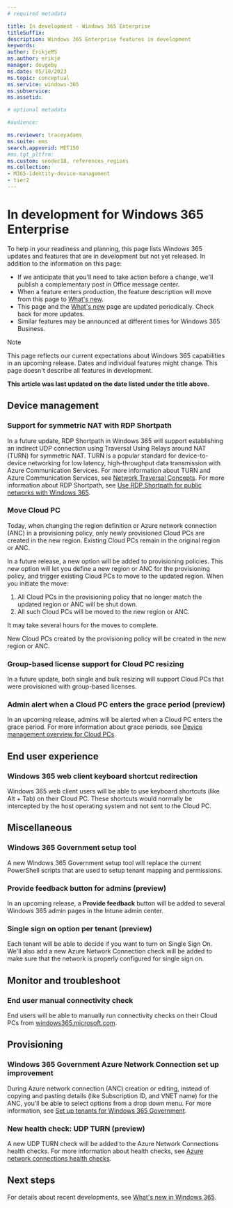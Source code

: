 ```yaml
---
# required metadata

title: In development - Windows 365 Enterprise
titleSuffix: 
description: Windows 365 Enterprise features in development
keywords:
author: ErikjeMS 
ms.author: erikje
manager: dougeby
ms.date: 05/10/2023
ms.topic: conceptual
ms.service: windows-365
ms.subservice: 
ms.assetid: 

# optional metadata

#audience:

ms.reviewer: traceyadams
ms.suite: ems
search.appverid: MET150
#ms.tgt_pltfrm:
ms.custom: seodec18, references_regions
ms.collection:
- M365-identity-device-management
- tier2
---
```


# In development for Windows 365 Enterprise

To help in your readiness and planning, this page lists Windows 365 updates and features that are in development but not yet released. In addition to the information on this page:

- If we anticipate that you'll need to take action before a change, we'll publish a complementary post in Office message center.
- When a feature enters production, the feature description will move from this page to [What's new](whats-new.md).
- This page and the [What's new](whats-new.md) page are updated periodically. Check back for more updates.
- Similar features may be announced at different times for Windows 365 Business.

> [!NOTE]
> This page reflects our current expectations about Windows 365 capabilities in an upcoming release. Dates and individual features might change. This page doesn't describe all features in development.

**This article was last updated on the date listed under the title above.**

<!-- Common categories:  
## App management
## Device configuration
## Device provisioning
## Device management
## Intune apps
## Monitor and troubleshoot
## Role-based access control
## Security
## End-user experience

-->

<!-- ***********************************************-->
## Device management

### Support for symmetric NAT with RDP Shortpath<!--43602619-->

In a future update, RDP Shortpath in Windows 365 will support establishing an indirect UDP connection using Traversal Using Relays around NAT (TURN) for symmetric NAT.  TURN is a popular standard for device-to-device networking for low latency, high-throughput data transmission with Azure Communication Services. For more information about TURN and Azure Communication Services, see [Network Traversal Concepts](/azure/communication-services/concepts/network-traversal). For more information about RDP Shortpath, see [Use RDP Shortpath for public networks with Windows 365](rdp-shortpath-public-networks.md).

### Move Cloud PC<!--43450234-->

Today, when changing the region definition or Azure network connection (ANC) in a provisioning policy, only newly provisioned Cloud PCs are created in the new region. Existing Cloud PCs remain in the original region or ANC.

In a future release, a new option will be added to provisioning policies. This new option will let you define a new region or ANC for the provisioning policy, and trigger existing Cloud PCs to move to the updated region. When you initiate the move:

1. All Cloud PCs in the provisioning policy that no longer match the updated region or ANC will be shut down.
2. All such Cloud PCs will be moved to the new region or ANC.

It may take several hours for the moves to complete.

New Cloud PCs created by the provisioning policy will be created in the new region or ANC.

### Group-based license support for Cloud PC resizing<!--41357690-->

In a future update, both single and bulk resizing will support Cloud PCs that were provisioned with group-based licenses.

### Admin alert when a Cloud PC enters the grace period (preview)<!--44188012-->

In an upcoming release, admins will be alerted when a Cloud PC enters the grace period. For more information about grace periods, see [Device management overview for Cloud PCs](device-management-overview.md).

<!-- ***********************************************-->
<!--## Device provisioning-->

<!--***********************************************-->
## End user experience

### Windows 365 web client keyboard shortcut redirection<!--43951825-->

Windows 365 web client users will be able to use keyboard shortcuts (like Alt + Tab) on their Cloud PC. These shortcuts would normally be intercepted by the host operating system and not sent to the Cloud PC.

<!-- ***********************************************-->
## Miscellaneous

### Windows 365 Government setup tool<!--43461105-->

A new Windows 365 Government setup tool will replace the current PowerShell scripts that are used to setup tenant mapping and permissions.

### Provide feedback button for admins (preview)<!--43853267-->

In an upcoming release, a **Provide feedback** button will be added to several Windows 365 admin pages in the Intune admin center.

### Single sign on option per tenant (preview)<!--43751308-->

Each tenant will be able to decide if you want to turn on Single Sign On. We'll also add a new Azure Network Connection check will be added to make sure that the network is properly configured for single sign on.

<!-- ***********************************************-->
## Monitor and troubleshoot

### End user manual connectivity check<!--37679345 -->

End users will be able to manually run connectivity checks on their Cloud PCs from [windows365.microsoft.com](https://windows365.microsoft.com).

<!-- ***********************************************-->
## Provisioning

### Windows 365 Government Azure Network Connection set up improvement<!--44237227-->

During Azure network connection (ANC) creation or editing, instead of copying and pasting details (like Subscription ID, and VNET name) for the ANC, you'll be able to select options from a drop down menu. For more information, see [Set up tenants for Windows 365 Government](set-up-tenants-windows-365-gcc.md).

### New health check: UDP TURN (preview)<!--44505391-->

A new UDP TURN check will be added to the Azure Network Connections health checks. For more information about health checks, see [Azure network connections health checks](health-checks.md).

<!-- ***********************************************-->
<!--## Role-based access control-->

## Next steps

For details about recent developments, see [What's new in Windows 365](whats-new.md).
